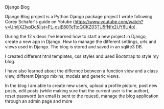Django Blog

Django Blog project is a Python Django package project I wrote following Corey Schafer's guide on Yotube
(https://www.youtube.com/watch?v=UmljXZIypDc&list=PL-osiE80TeTtoQCKZ03TU5fNfx2UY6U4p).

During the 12 videos I've learned how to start a new project in Django, create a new app in Django. How to manage the different settings, urls and views used
in Django. The blog is stored and saved in an sqlite3 DB.

I created different html templates, css styles and used Bootstrap to style my blog.

I have also learned about the differnce between a function view and a class view, different Django mixins, models and generic views.

In the blog I am able to create new users, upload a profile picture, post new posts, edit posts (while making sure that the current user is the author), reset password
(an email is sent to the rquest), manage the blog application through an admin page and more
